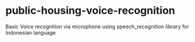 # public-housing-voice-recognition
Basic Voice recognition via microphone using speech_recognition library for Indonesian language
